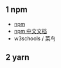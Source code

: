 
## 1 npm

* [npm](https://www.npmjs.com/)
* [npm 中文文档](https://www.npmjs.cn/)
* w3schools / 菜鸟





## 2 yarn



